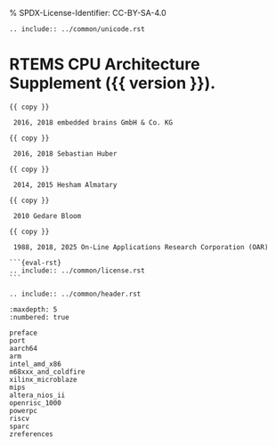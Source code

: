 % SPDX-License-Identifier: CC-BY-SA-4.0

```{eval-rst}
.. include:: ../common/unicode.rst
```

# RTEMS CPU Architecture Supplement ({{ version }}).

````{topic} Copyrights and License
{{ copy }}

 2016, 2018 embedded brains GmbH & Co. KG

{{ copy }}

 2016, 2018 Sebastian Huber

{{ copy }}

 2014, 2015 Hesham Almatary

{{ copy }}

 2010 Gedare Bloom

{{ copy }}

 1988, 2018, 2025 On-Line Applications Research Corporation (OAR)

```{eval-rst}
.. include:: ../common/license.rst
```
````

```{eval-rst}
.. include:: ../common/header.rst
```

```{toctree}
:maxdepth: 5
:numbered: true

preface
port
aarch64
arm
intel_amd_x86
m68xxx_and_coldfire
xilinx_microblaze
mips
altera_nios_ii
openrisc_1000
powerpc
riscv
sparc
zreferences
```
